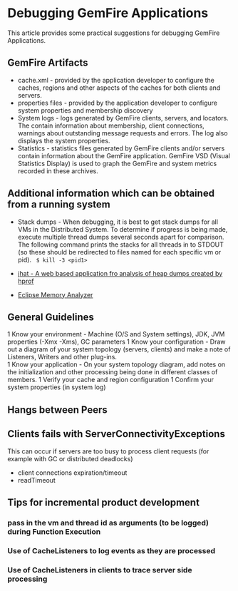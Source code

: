 # Debugging GemFire Applications

This article provides some practical suggestions for debugging GemFire Applications.

## GemFire Artifacts
* cache.xml - provided by the application developer to configure the caches, regions and other aspects of the caches for both clients and servers.
* properties files - provided by the application developer to configure system properties and membership discovery
* System logs - logs generated by GemFire clients, servers, and locators. The contain information about membership, client connections, warnings about outstanding message requests and errors.  The log also displays the system properties.
* Statistics - statistics files generated by GemFire clients and/or servers contain information about the GemFire application. GemFire VSD (Visual Statistics Display) is used to graph the GemFire and system metrics recorded in these archives. 

## Additional information which can be obtained from a running system
* Stack dumps - When debugging, it is best to get stack dumps for all VMs in the Distributed System.  To determine if progress is being made, execute multiple thread dumps several seconds apart for comparison.  The following command prints the stacks for all threads in <pid1> to STDOUT (so these should be redirected to files named for each specific vm or pid).
``` $ kill -3 <pid1>```

* [jhat -   A web based application fro analysis of heap dumps created by hprof](http://docs.oracle.com/javase/7/docs/technotes/tools/share/jhat.html)

* [Eclipse Memory Analyzer](https://eclipse.org/mat/)

## General Guidelines
1 Know your environment - Machine (O/S and System settings), JDK, JVM properties (-Xmx -Xms), GC parameters
1 Know your configuration - Draw out a diagram of your system topology (servers, clients) and make a note of Listeners, Writers and other plug-ins.  
1 Know your application - On your system topology diagram, add notes on the initialization and other processing being done in different classes of members.
1 Verify your cache and region configuration
1 Confirm your system properties (in system log)

## Hangs between Peers


## Clients fails with ServerConnectivityExceptions
This can occur if servers are too busy to process client requests (for example with GC or distributed deadlocks)
* client connections expiration/timeout
* readTimeout

## Tips for incremental product development
### pass in the vm and thread id as arguments (to be logged) during Function Execution
### Use of CacheListeners to log events as they are processed
### Use of CacheListeners in clients to trace server side processing